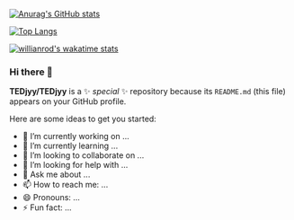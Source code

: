 [![Anurag's GitHub stats](https://github-readme-stats.vercel.app/api?username=TEDjyy&theme=dark&show_icons=true)](https://github.com/TEDjyy)

[![Top Langs](https://github-readme-stats.vercel.app/api/top-langs/?username=TEDjyy&langs_count=8&theme=dark&show_icons=true)](https://github.com/anuraghazra/github-readme-stats)

[![willianrod's wakatime stats](https://github-readme-stats.vercel.app/api/wakatime?username=TEDjyy)](https://github.com/anuraghazra/github-readme-stats)


### Hi there 👋

**TEDjyy/TEDjyy** is a ✨ _special_ ✨ repository because its `README.md` (this file) appears on your GitHub profile.

Here are some ideas to get you started:

- 🔭 I’m currently working on ...
- 🌱 I’m currently learning ...
- 👯 I’m looking to collaborate on ...
- 🤔 I’m looking for help with ...
- 💬 Ask me about ...
- 📫 How to reach me: ...
- 😄 Pronouns: ...
- ⚡ Fun fact: ...
